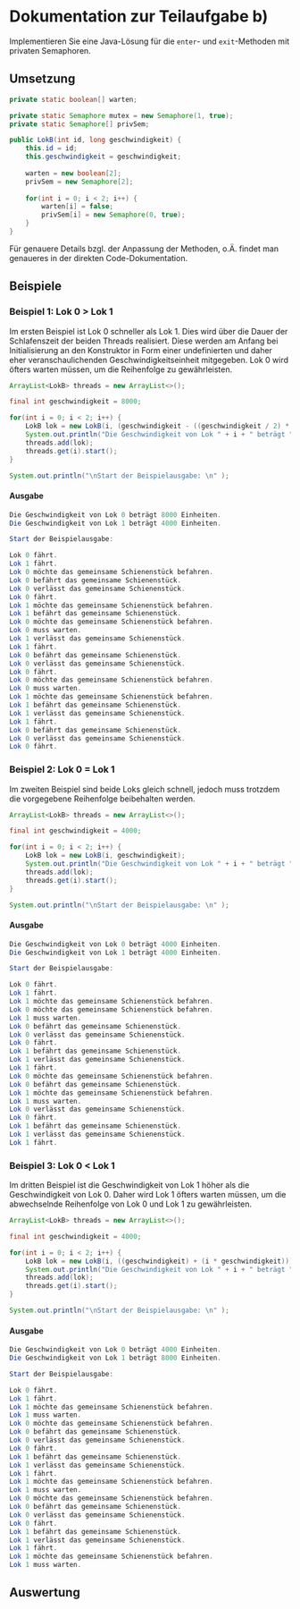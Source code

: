 # Dokumentation zur Teilaufgabe b)
Implementieren Sie eine Java-Lösung für die `enter`- und `exit`-Methoden mit privaten Semaphoren.

## Umsetzung


```java
private static boolean[] warten;

private static Semaphore mutex = new Semaphore(1, true);
private static Semaphore[] privSem;

public LokB(int id, long geschwindigkeit) {
    this.id = id;                          
    this.geschwindigkeit = geschwindigkeit; 
       
    warten = new boolean[2];
    privSem = new Semaphore[2];
    
    for(int i = 0; i < 2; i++) {
        warten[i] = false;
        privSem[i] = new Semaphore(0, true);
    }
}
```        

Für genauere Details bzgl. der Anpassung der Methoden, o.Ä. findet man genaueres in der direkten Code-Dokumentation.

## Beispiele


### Beispiel 1: Lok 0 > Lok 1
Im ersten Beispiel ist Lok 0 schneller als Lok 1. Dies wird über die Dauer der Schlafenszeit der beiden Threads
realisiert. Diese werden am Anfang bei Initialisierung an den Konstruktor in Form einer undefinierten und daher eher
veranschaulichenden Geschwindigkeitseinheit mitgegeben. Lok 0 wird öfters warten müssen, um die Reihenfolge zu 
gewährleisten.

```java
ArrayList<LokB> threads = new ArrayList<>();

final int geschwindigkeit = 8000;

for(int i = 0; i < 2; i++) {
    LokB lok = new LokB(i, (geschwindigkeit - ((geschwindigkeit / 2) * i)));
    System.out.println("Die Geschwindigkeit von Lok " + i + " beträgt " + (geschwindigkeit - ((geschwindigkeit / 2) * i)) + " Einheiten.");
    threads.add(lok);
    threads.get(i).start();
}

System.out.println("\nStart der Beispielausgabe: \n" );
```

#### Ausgabe


```java
Die Geschwindigkeit von Lok 0 beträgt 8000 Einheiten.
Die Geschwindigkeit von Lok 1 beträgt 4000 Einheiten.

Start der Beispielausgabe: 

Lok 0 fährt.
Lok 1 fährt.
Lok 0 möchte das gemeinsame Schienenstück befahren.
Lok 0 befährt das gemeinsame Schienenstück.
Lok 0 verlässt das gemeinsame Schienenstück.
Lok 0 fährt.
Lok 1 möchte das gemeinsame Schienenstück befahren.
Lok 1 befährt das gemeinsame Schienenstück.
Lok 0 möchte das gemeinsame Schienenstück befahren.
Lok 0 muss warten.
Lok 1 verlässt das gemeinsame Schienenstück.
Lok 1 fährt.
Lok 0 befährt das gemeinsame Schienenstück.
Lok 0 verlässt das gemeinsame Schienenstück.
Lok 0 fährt.
Lok 0 möchte das gemeinsame Schienenstück befahren.
Lok 0 muss warten.
Lok 1 möchte das gemeinsame Schienenstück befahren.
Lok 1 befährt das gemeinsame Schienenstück.
Lok 1 verlässt das gemeinsame Schienenstück.
Lok 1 fährt.
Lok 0 befährt das gemeinsame Schienenstück.
Lok 0 verlässt das gemeinsame Schienenstück.
Lok 0 fährt.
```

### Beispiel 2: Lok 0 = Lok 1
Im zweiten Beispiel sind beide Loks gleich schnell, jedoch muss trotzdem die vorgegebene Reihenfolge beibehalten werden.

```java
ArrayList<LokB> threads = new ArrayList<>();

final int geschwindigkeit = 4000;

for(int i = 0; i < 2; i++) {
    LokB lok = new LokB(i, geschwindigkeit);
    System.out.println("Die Geschwindigkeit von Lok " + i + " beträgt " + geschwindigkeit + " Einheiten.");
    threads.add(lok);
    threads.get(i).start();
}

System.out.println("\nStart der Beispielausgabe: \n" );
```

#### Ausgabe


```java
Die Geschwindigkeit von Lok 0 beträgt 4000 Einheiten.
Die Geschwindigkeit von Lok 1 beträgt 4000 Einheiten.

Start der Beispielausgabe: 

Lok 0 fährt.
Lok 1 fährt.
Lok 1 möchte das gemeinsame Schienenstück befahren.
Lok 0 möchte das gemeinsame Schienenstück befahren.
Lok 1 muss warten.
Lok 0 befährt das gemeinsame Schienenstück.
Lok 0 verlässt das gemeinsame Schienenstück.
Lok 0 fährt.
Lok 1 befährt das gemeinsame Schienenstück.
Lok 1 verlässt das gemeinsame Schienenstück.
Lok 1 fährt.
Lok 0 möchte das gemeinsame Schienenstück befahren.
Lok 0 befährt das gemeinsame Schienenstück.
Lok 1 möchte das gemeinsame Schienenstück befahren.
Lok 1 muss warten.
Lok 0 verlässt das gemeinsame Schienenstück.
Lok 0 fährt.
Lok 1 befährt das gemeinsame Schienenstück.
Lok 1 verlässt das gemeinsame Schienenstück.
Lok 1 fährt.
```

### Beispiel 3: Lok 0 < Lok 1
Im dritten Beispiel ist die Geschwindigkeit von Lok 1 höher als die Geschwindigkeit von Lok 0. Daher wird Lok 1
öfters warten müssen, um die abwechselnde Reihenfolge von Lok 0 und Lok 1 zu gewährleisten.

```java
ArrayList<LokB> threads = new ArrayList<>();

final int geschwindigkeit = 4000;

for(int i = 0; i < 2; i++) {
    LokB lok = new LokB(i, ((geschwindigkeit) + (i * geschwindigkeit)));
    System.out.println("Die Geschwindigkeit von Lok " + i + " beträgt " + ((geschwindigkeit) + (i * geschwindigkeit)) + " Einheiten.");
    threads.add(lok);
    threads.get(i).start();
}

System.out.println("\nStart der Beispielausgabe: \n" );
```

#### Ausgabe


```java
Die Geschwindigkeit von Lok 0 beträgt 4000 Einheiten.
Die Geschwindigkeit von Lok 1 beträgt 8000 Einheiten.

Start der Beispielausgabe: 

Lok 0 fährt.
Lok 1 fährt.
Lok 1 möchte das gemeinsame Schienenstück befahren.
Lok 1 muss warten.
Lok 0 möchte das gemeinsame Schienenstück befahren.
Lok 0 befährt das gemeinsame Schienenstück.
Lok 0 verlässt das gemeinsame Schienenstück.
Lok 0 fährt.
Lok 1 befährt das gemeinsame Schienenstück.
Lok 1 verlässt das gemeinsame Schienenstück.
Lok 1 fährt.
Lok 1 möchte das gemeinsame Schienenstück befahren.
Lok 1 muss warten.
Lok 0 möchte das gemeinsame Schienenstück befahren.
Lok 0 befährt das gemeinsame Schienenstück.
Lok 0 verlässt das gemeinsame Schienenstück.
Lok 0 fährt.
Lok 1 befährt das gemeinsame Schienenstück.
Lok 1 verlässt das gemeinsame Schienenstück.
Lok 1 fährt.
Lok 1 möchte das gemeinsame Schienenstück befahren.
Lok 1 muss warten.
```

## Auswertung